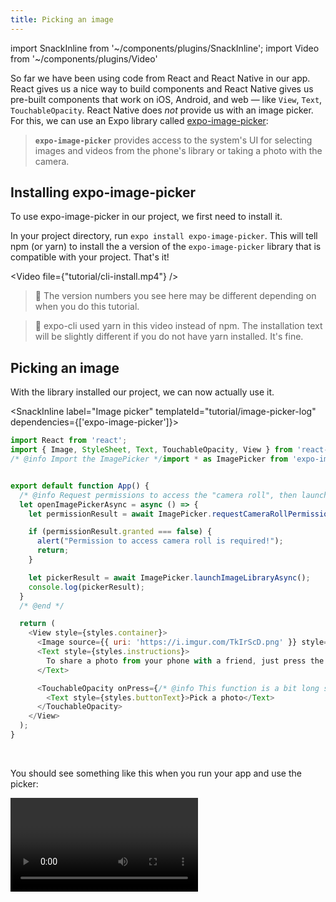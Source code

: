 ```yaml
---
title: Picking an image
---
```


import SnackInline from '~/components/plugins/SnackInline';
import Video from '~/components/plugins/Video'

So far we have been using code from React and React Native in our app. React gives us a nice way to build components and React Native gives us pre-built components that work on iOS, Android, and web &mdash; like `View`, `Text`, `TouchableOpacity`. React Native does *not* provide us with an image picker. For this, we can use an Expo library called [expo-image-picker](/versions/latest/sdk/imagepicker/):

> **`expo-image-picker`** provides access to the system's UI for selecting images and videos from the phone's library or taking a photo with the camera.

<!-- <details><summary><h4>👉 Do you want to see a quick video preview of expo-image-picker in action? Click here 👈</h4></summary>

<p>

<Video file={"sdk/imagepicker.mp4"} />

</p>
</details> -->


## Installing expo-image-picker

To use expo-image-picker in our project, we first need to install it.

In your project directory, run `expo install expo-image-picker`. This will tell npm (or yarn) to install the a version of the `expo-image-picker` library that is compatible with your project. That's it!

<Video file={"tutorial/cli-install.mp4"} />

> 🔢 The version numbers you see here may be different depending on when you do this tutorial.

> 🧶 expo-cli used yarn in this video instead of npm. The installation text will be slightly different if you do not have yarn installed. It's fine.

## Picking an image

With the library installed our project, we can now actually use it.

<SnackInline label="Image picker" templateId="tutorial/image-picker-log" dependencies={['expo-image-picker']}>

```js
import React from 'react';
import { Image, StyleSheet, Text, TouchableOpacity, View } from 'react-native';
/* @info Import the ImagePicker */import * as ImagePicker from 'expo-image-picker';/* @end */


export default function App() {
  /* @info Request permissions to access the "camera roll", then launch the picker and log the result. */
  let openImagePickerAsync = async () => {
    let permissionResult = await ImagePicker.requestCameraRollPermissionsAsync();

    if (permissionResult.granted === false) {
      alert("Permission to access camera roll is required!");
      return;
    }

    let pickerResult = await ImagePicker.launchImageLibraryAsync();
    console.log(pickerResult);
  }
  /* @end */

  return (
    <View style={styles.container}>
      <Image source={{ uri: 'https://i.imgur.com/TkIrScD.png' }} style={styles.logo} />
      <Text style={styles.instructions}>
        To share a photo from your phone with a friend, just press the button below!
      </Text>

      <TouchableOpacity onPress={/* @info This function is a bit long so we moved it out to a variable */openImagePickerAsync/* @end */} style={styles.button}>
        <Text style={styles.buttonText}>Pick a photo</Text>
      </TouchableOpacity>
    </View>
  );
}
```

</SnackInline>

<br />

You should see something like this when you run your app and use the picker:

<Video file="tutorial/cli-logs.mp4" />

> 💡 You can see the logs in your expo-cli terminal session or in the browser-based developer tools if you prefer it. To see the logs in Snack, press "Logs" in the footer.

## Using the selected image

Now we will take the data that we get from the image picker and use it to show the selected image in the app.

<SnackInline label="Image picker show image" templateId="tutorial/image-picker-show" dependencies={['expo-image-picker']}>

```js
export default function App() {
  /* @info Initialize a variable to hold our selected image data */const [selectedImage, setSelectedImage] = React.useState(null);/* @end */


  let openImagePickerAsync = async () => {
    let permissionResult = await ImagePicker.requestCameraRollPermissionsAsync();

    if (permissionResult.granted === false) {
      alert('Permission to access camera roll is required!');
      return;
    }

    let pickerResult = await ImagePicker.launchImageLibraryAsync();

    /* @info Stop running the function here if the user cancelled the dialog */
    if (pickerResult.cancelled === true) {
      return;
    }/* @end */


    /* @info Store away the picked image uri */setSelectedImage({ localUri: pickerResult.uri });/* @end */

  };

  /* @info Show the selected image if we have one */
  if (selectedImage !== null) {
    return (
      <View style={styles.container}>
        <Image
          source={{ uri: selectedImage.localUri }}
          style={styles.thumbnail}
        />
      </View>
    );
  }/* @end */


  return (
    <View style={styles.container}>
      {/* Our logo, instructions, and picker button are hidden here to keep the example brief */}
    </View>
  );
}

const styles = StyleSheet.create({
  /* Other styles hidden to keep the example brief... */
  /* @info We're giving the selected image a fixed width and height */
  thumbnail: {
    width: 300,
    height: 300,
    resizeMode: "contain"
  }/* @end */

});
```

</SnackInline>

<br />

Your app should now look and behave like this:

<Video file="tutorial/picker-show.mp4" />

> 👀 You might expect that because we gave our image an equal width and height it would be a square, but in the above video it's rectangular. This is because of `resizeMode`, an image style property that lets us control how the image is resized to fit the given dimensions. Try switching it from `contain` to `stretch` or `cover` to see other behaviors.

🥳 We have made great progress! Up next, [let's make it possible to share the image](../../tutorial/sharing/).